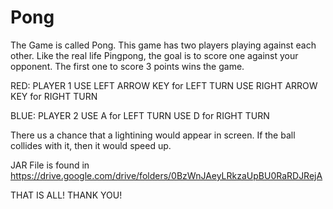 # Pong

The Game is called Pong. 
This game has two players playing against each other. Like the real life Pingpong, the goal is to score one against your opponent.
The first one to score 3 points wins the game.

RED: PLAYER 1
      USE LEFT ARROW KEY for LEFT TURN
      USE RIGHT ARROW KEY for RIGHT TURN

BLUE: PLAYER 2
      USE A for LEFT TURN
      USE D for RIGHT TURN
      
There us a chance that a lightining would appear in screen. If the ball collides with it, then it would speed up.

JAR File is found in https://drive.google.com/drive/folders/0BzWnJAeyLRkzaUpBU0RaRDJRejA

THAT IS ALL! THANK YOU!
